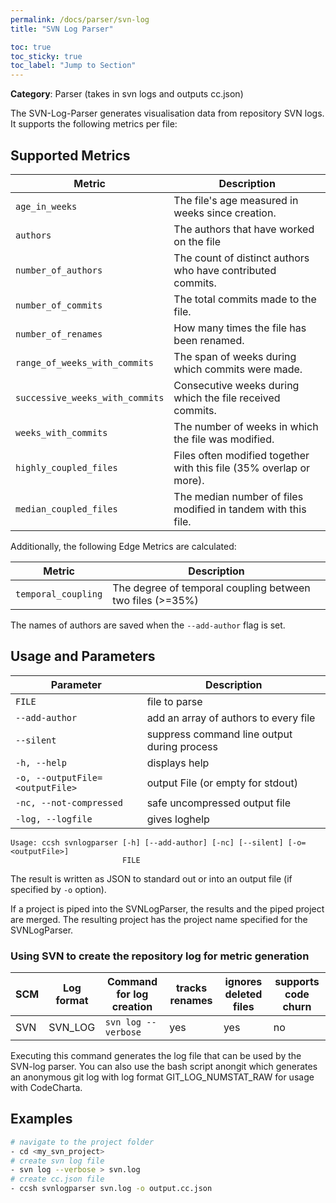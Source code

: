 ```yaml
---
permalink: /docs/parser/svn-log
title: "SVN Log Parser"

toc: true
toc_sticky: true
toc_label: "Jump to Section"
---
```


**Category**: Parser (takes in svn logs and outputs cc.json)

The SVN-Log-Parser generates visualisation data from repository SVN logs. It supports the following metrics per file:

## Supported Metrics

| Metric                          | Description                                                         |
| ------------------------------- | ------------------------------------------------------------------- |
| `age_in_weeks`                  | The file's age measured in weeks since creation.                    |
| `authors`                       | The authors that have worked on the file                            |
| `number_of_authors`             | The count of distinct authors who have contributed commits.         |
| `number_of_commits`             | The total commits made to the file.                                 |
| `number_of_renames`             | How many times the file has been renamed.                           |
| `range_of_weeks_with_commits`   | The span of weeks during which commits were made.                   |
| `successive_weeks_with_commits` | Consecutive weeks during which the file received commits.           |
| `weeks_with_commits`            | The number of weeks in which the file was modified.                 |
| `highly_coupled_files`          | Files often modified together with this file (35% overlap or more). |
| `median_coupled_files`          | The median number of files modified in tandem with this file.       |

Additionally, the following Edge Metrics are calculated:

| Metric              | Description                                               |
| ------------------- | --------------------------------------------------------- |
| `temporal_coupling` | The degree of temporal coupling between two files (>=35%) |

The names of authors are saved when the `--add-author` flag is set.

## Usage and Parameters

| Parameter                       | Description                                 |
| ------------------------------- | ------------------------------------------- |
| `FILE`                          | file to parse                               |
| `--add-author`                  | add an array of authors to every file       |
| `--silent`                      | suppress command line output during process |
| `-h, --help`                    | displays help                               |
| `-o, --outputFile=<outputFile>` | output File (or empty for stdout)           |
| `-nc, --not-compressed`         | safe uncompressed output file               |
| `-log, --logfile`               | gives loghelp                               |

```
Usage: ccsh svnlogparser [-h] [--add-author] [-nc] [--silent] [-o=<outputFile>]
                         FILE
```

The result is written as JSON to standard out or into an output file (if specified by `-o` option).

If a project is piped into the SVNLogParser, the results and the piped project are merged.
The resulting project has the project name specified for the SVNLogParser.

### Using SVN to create the repository log for metric generation

| SCM | Log format | Command for log creation | tracks renames | ignores deleted files | supports code churn |
| --- | ---------- | ------------------------ | -------------- | --------------------- | ------------------- |
| SVN | SVN_LOG    | `svn log --verbose`      | yes            | yes                   | no                  |

Executing this command generates the log file that can be used by the SVN-log parser. You can also use the bash script anongit which generates an anonymous git log with log format GIT_LOG_NUMSTAT_RAW for usage with CodeCharta.

## Examples

```bash
# navigate to the project folder
- cd <my_svn_project>
# create svn log file
- svn log --verbose > svn.log
# create cc.json file
- ccsh svnlogparser svn.log -o output.cc.json
```
